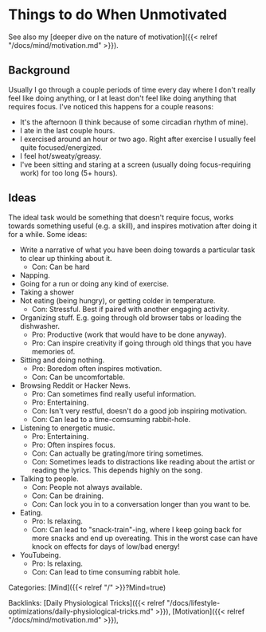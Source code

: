 # Things to do When Unmotivated

See also my [deeper dive on the nature of motivation]({{< relref
"/docs/mind/motivation.md" >}}).

## Background

Usually I go through a couple periods of time every day where I don't really
feel like doing anything, or I at least don't feel like doing anything
that requires focus. I've noticed this happens for a couple reasons:

 - It's the afternoon (I think because of some circadian rhythm of mine).
 - I ate in the last couple hours.
 - I exercised around an hour or two ago. Right after exercise I usually feel
   quite focused/energized.
 - I feel hot/sweaty/greasy.
 - I've been sitting and staring at a screen (usually doing focus-requiring
   work) for too long (5+ hours).

## Ideas

The ideal task would be something that doesn't require focus, works towards
something useful (e.g. a skill), and inspires motivation after doing it for a
while. Some ideas:

 - Write a narrative of what you have been doing towards a particular task to
   clear up thinking about it.
   - Con: Can be hard
 - Napping.
 - Going for a run or doing any kind of exercise.
 - Taking a shower
 - Not eating (being hungry), or getting colder in temperature.
   - Con: Stressful.  Best if paired with another engaging activity.
 - Organizing stuff.
   E.g.
   going through old browser tabs or loading the dishwasher.
   - Pro: Productive (work that would have to be done anyway).
   - Pro: Can inspire creativity if going through old things that you have
     memories of.
 - Sitting and doing nothing.
   - Pro: Boredom often inspires motivation.
   - Con: Can be uncomfortable.
 - Browsing Reddit or Hacker News.
   - Pro: Can sometimes find really useful information.
   - Pro: Entertaining.
   - Con: Isn't very restful, doesn't do a good job inspiring motivation.
   - Con: Can lead to a time-comsuming rabbit-hole.
 - Listening to energetic music.
   - Pro: Entertaining.
   - Pro: Often inspires focus.
   - Con: Can actually be grating/more tiring sometimes.
   - Con: Sometimes leads to distractions like reading about the artist or
     reading the lyrics.
     This depends highly on the song.
 - Talking to people.
   - Con: People not always available.
   - Con: Can be draining.
   - Con: Can lock you in to a conversation longer than you want to be.
 - Eating.
   - Pro: Is relaxing.
   - Con: Can lead to "snack-train"-ing, where I keep going back for more snacks
     and end up overeating.
     This in the worst case can have knock on effects for days of low/bad
     energy!
 - YouTubeing.
   - Pro: Is relaxing.
   - Con: Can lead to time consuming rabbit hole.

Categories: [Mind]({{< relref "/" >}}?Mind=true)

Backlinks: [Daily Physiological Tricks]({{< relref "/docs/lifestyle-optimizations/daily-physiological-tricks.md" >}}), 
[Motivation]({{< relref "/docs/mind/motivation.md" >}}), 
